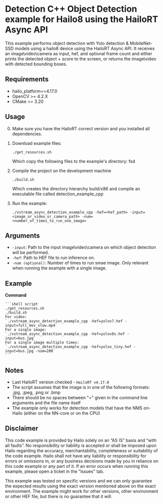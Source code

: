 Detection C++ Object Detection example for Hailo8 using the HailoRT Async API
================

This example performs object detection with Yolo detection & MobileNet-SSD models using a hailo8 device using the HailoRT Async API.
It receives an image\video\camera as input, hef, and optional frame count and either prints the detected object + score to the screen, or returns the image\video with detected bounding boxes.

Requirements
------------

- hailo_platform==4.17.0
- OpenCV >= 4.2.X
- CMake >= 3.20

Usage
-----
0. Make sure you have the HailoRT correct version and you installed all dependencies. 

1. Download example files:
	```shell script
    ./get_resources.sh
    ```
    Which copy the following files to the example's directory:
    fsd

2. Compile the project on the development machine  
	```shell script
    ./build.sh
    ```
	Which creates the directory hierarchy build/x86 and compile an executable file called detection_example_cpp

5. Run the example:

	```shell script
    ./vstream_async_detection_example_cpp -hef=<hef_path> -input=<image_or_video_or_camera_path> -num=<number_of_times_to_run_one_image>
    ```
 
	
Arguments
---------

- ``-input``: Path to the input image\video\camera on which object detection will be performed.
- ``-hef``: Path to HEF file to run inference on.
- ``-num (optional)``: Number of times to run smae image. Only relevant when running the example with a single image.

Example 
-------
**Command**

    ```shell script
	./get_resources.sh
	./build.sh
    For video:
	`./vstream_async_detection_example_cpp -hef=yolov7.hef -input=full_mov_slow.mp4`
    For a single image:
    `./vstream_async_detection_example_cpp -hef=yolov8s.hef -input=bus.jpg`
    For a single image multiple times:
    `./vstream_async_detection_example_cpp -hef=yolox_tiny.hef -input=bus.jpg -num=200`
	```	

Notes
----------------
- Last HailoRT version checked - ``HailoRT v4.17.0``
- The script assumes that the image is in one of the following formats: .jpg, .jpeg, .png or .bmp 
- There should be no spaces between "=" given in the command line arguments and the file name itself
- The example only works for detection models that have the NMS on-Hailo (either on the NN-core or on the CPU)

Disclaimer
----------
This code example is provided by Hailo solely on an “AS IS” basis and “with all faults”. No responsibility or liability is accepted or shall be imposed upon Hailo regarding the accuracy, merchantability, completeness or suitability of the code example. Hailo shall not have any liability or responsibility for errors or omissions in, or any business decisions made by you in reliance on this code example or any part of it. If an error occurs when running this example, please open a ticket in the "Issues" tab.

This example was tested on specific versions and we can only guarantee the expected results using the exact version mentioned above on the exact environment. The example might work for other versions, other environment or other HEF file, but there is no guarantee that it will.
